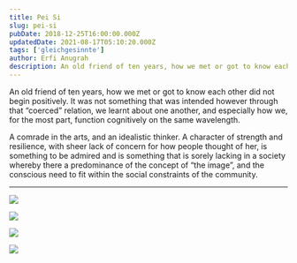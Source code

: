 ```yaml
---
title: Pei Si
slug: pei-si
pubDate: 2018-12-25T16:00:00.000Z
updatedDate: 2021-08-17T05:10:20.000Z
tags: ['gleichgesinnte']
author: Erfi Anugrah
description: An old friend of ten years, how we met or got to know each other did not begin positively. It was not something that was intended however through that “coerced” relation, we learnt about one another, and especially how we, for the most part, function cognitively on the same wavelength.
---
```


An old friend of ten years, how we met or got to know each other did not begin positively. It was not something that was intended however through that “coerced” relation, we learnt about one another, and especially how we, for the most part, function cognitively on the same wavelength.

A comrade in the arts, and an idealistic thinker. A character of strength and resilience, with sheer lack of concern for how people thought of her, is something to be admired and is something that is sorely lacking in a society whereby there a predominance of the concept of “the image”, and the conscious need to fit within the social constraints of the community.

---

![](https://erfianugrah.com/content/images/2021/08/Pei-Si-3.jpg)

![](https://erfianugrah.com/content/images/2021/08/Pei-Si.jpg)

![](https://erfianugrah.com/content/images/2021/08/Pei-Si-1.jpg)

![](https://erfianugrah.com/content/images/2021/08/Pei-Si-2-1.jpg)
